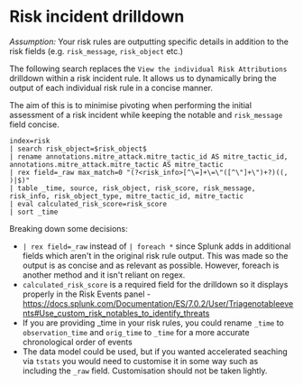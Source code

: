 # Risk incident drilldown

_Assumption:_ Your risk rules are outputting specific details in addition to the risk fields (e.g. `risk_message`, `risk_object` etc.)

The following search replaces the `View the individual Risk Attributions` drilldown within a risk incident rule. It allows us to dynamically bring the output of each individual risk rule in a concise manner.

The aim of this is to minimise pivoting when performing the initial assessment of a risk incident while keeping the notable and `risk_message` field concise.

``` SPL
index=risk 
| search risk_object=$risk_object$
| rename annotations.mitre_attack.mitre_tactic_id AS mitre_tactic_id, annotations.mitre_attack.mitre_tactic AS mitre_tactic
| rex field=_raw max_match=0 "(?<risk_info>[^\=]+\=\"([^\"]+\")+?)((, )|$)"
| table _time, source, risk_object, risk_score, risk_message, risk_info, risk_object_type, mitre_tactic_id, mitre_tactic
| eval calculated_risk_score=risk_score
| sort _time
```

Breaking down some decisions:

* `| rex field=_raw` instead of `| foreach *` since Splunk adds in additional fields which aren't in the original risk rule output. This was made so the output is as concise and as relevant as possible. However, foreach is another method and it isn't reliant on regex.
* `calculated_risk_score` is a required field for the drilldown so it displays properly in the Risk Events panel - https://docs.splunk.com/Documentation/ES/7.0.2/User/Triagenotableevents#Use_custom_risk_notables_to_identify_threats
* If you are providing _time in your risk rules, you could rename `_time` to `observation_time` and `orig_time` to `_time` for a more accurate chronological order of events
* The data model could be used, but if you wanted accelerated seaching via `tstats` you would need to customise it in some way such as including the `_raw` field. Customisation should not be taken lightly.
